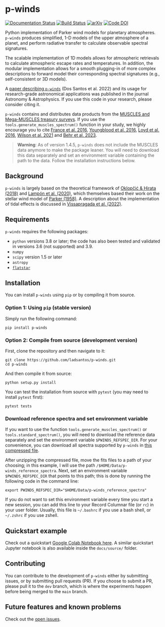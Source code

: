 # p-winds

[![Documentation Status](https://readthedocs.org/projects/p-winds/badge/?version=latest)](https://p-winds.readthedocs.io/en/latest/?badge=latest) [![Build Status](https://travis-ci.com/ladsantos/p-winds.svg?branch=main)](https://travis-ci.com/github/ladsantos/p-winds)  [![arXiv](https://img.shields.io/badge/arXiv-2111.11370-b31b1b.svg)](https://arxiv.org/abs/2111.11370)
 [![Code DOI](https://zenodo.org/badge/DOI/10.5281/zenodo.4551621.svg)](https://doi.org/10.5281/zenodo.4551621)

Python implementation of Parker wind models for planetary atmospheres. `p-winds` produces simplified, 1-D models of the upper atmosphere of a planet, and perform radiative transfer to calculate observable spectral signatures. 

The scalable implementation of 1D models allows for atmospheric retrievals to calculate atmospheric escape rates and temperatures. In addition, the modular implementation allows for a smooth plugging-in of more complex descriptions to forward model their corresponding spectral signatures (e.g., self-consistent or 3D models).

A [paper describing `p-winds`](https://ui.adsabs.harvard.edu/abs/2022A%26A...659A..62D/abstract) (Dos Santos et al. 2022) and its usage for research-grade astronomical applications was published in the journal Astronomy & Astrophysics. If you use this code in your research, please consider citing it.

`p-winds` contains and distributes data products from the [MUSCLES and Mega-MUSCLES treasury surveys](https://archive.stsci.edu/prepds/muscles/). If you use the `tools.generate_muscles_spectrum()` function in your study, we highly encourage you to cite [France et al. 2016](http://adsabs.harvard.edu/abs/2016ApJ...820...89F), [Youngblood et al. 2016](http://adsabs.harvard.edu/abs/2016arXiv160401032Y), [Loyd et al. 2016](http://adsabs.harvard.edu/abs/2016arXiv160404776P), [Wilson et al. 2021](https://ui.adsabs.harvard.edu/abs/2021ApJ...911...18W/abstract) and [Behr et al. 2023](https://ui.adsabs.harvard.edu/abs/2023AJ....166...35B/abstract). 

> **Warning**: As of version 1.4.5, `p-winds` does not include the MUSCLES data anymore to make the package leaner. You will need to download this data separately and set an environment variable containing the path to the data. Follow the installation instructions below.

Background
----------
`p-winds` is largely based on the theoretical framework of [Oklopčić & Hirata (2018)](https://ui.adsabs.harvard.edu/abs/2018ApJ...855L..11O/abstract) and [Lampón et al. (2020)](https://ui.adsabs.harvard.edu/abs/2020A%26A...636A..13L/abstract), which themselves based their work on the stellar wind model of [Parker (1958)](https://ui.adsabs.harvard.edu/abs/1958ApJ...128..664P/abstract). A description about the implementation of tidal effects is discussed in [Vissapragada et al. (2022)](https://ui.adsabs.harvard.edu/abs/2022AJ....164..234V/abstract).

Requirements
------------

`p-winds` requires the following packages:

* `python` versions 3.8 or later; the code has also been tested and validated in versions 3.6 (not supported) and 3.9.
* `numpy`
* `scipy` version 1.5 or later
* `astropy`
* [`flatstar`](https://github.com/ladsantos/flatstar)

Installation
------------

You can install `p-winds` using `pip` or by compiling it from source.

### Option 1: Using `pip` (stable version)

Simply run the following command:
```angular2html
pip install p-winds
```

### Option 2: Compile from source (development version)

First, clone the repository and then navigate to it:
```angular2html
git clone https://github.com/ladsantos/p-winds.git
cd p-winds
```

And then compile it from source:
```angular2html
python setup.py install
```

You can test the installation from source with ``pytest`` (you may need to
install ``pytest`` first):
```angular2html
pytest tests
```

### Download reference spectra and set environment variable

If you want to use the function `tools.generate_muscles_spectrum()` or `tools.standard_spectrum()`, you will need to download the reference data separately and set the environment variable `$PWINDS_REFSPEC_DIR`. For your convenience, you can download all spectra supported by `p-winds` in [this compressed file](https://stsci.box.com/s/0sz1grsc9jo0z7we4htos0fr4gcs13ks).

After unzipping the compressed file, move the fits files to a path of your choosing; in this example, I will use the path `/$HOME/Data/p-winds_reference_spectra`. Next, set an environment variable `$PWINDS_REFSPEC_DIR` that points to this path; this is done by running the following code in the command line:

```angular2html
export PWINDS_REFSPEC_DIR="$HOME/Data/p-winds_reference_spectra"
```

If you do not want to set this environment variable every time you start a new session, you can add this line to your Record Columnar file (or `rc`) in your user folder. Usually, this file is `~/.bashrc` if you use a bash shell, or `~/.zshrc` if you use zshell. 

Quickstart example
------------------
Check out a quickstart [Google Colab Notebook here](https://colab.research.google.com/drive/1mTh6_YEgCRl6DAKqnmRp2XMOW8CTCvm7?usp=sharing). A similar quickstart Jupyter notebook is also available inside the `docs/source/` folder.

Contributing
------------
You can contribute to the development of ``p-winds`` either by submitting issues, or by submitting pull requests (PR). If you choose to submit a PR, please pull it to the ``dev`` branch, which is where the experiments happen before being merged to the ``main`` branch.

Future features and known problems
--------
Check out the [open issues](https://github.com/ladsantos/p-winds/issues).